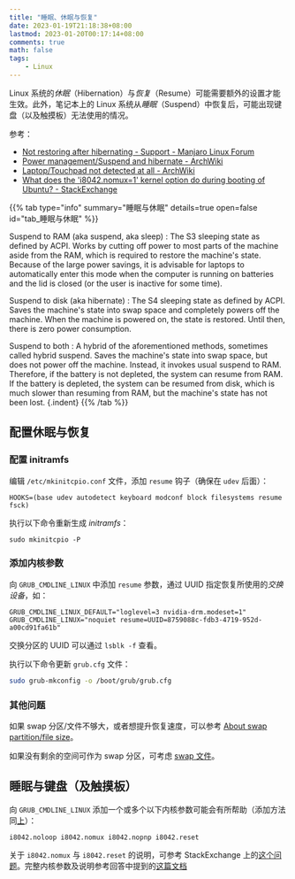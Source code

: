 ```yaml
---
title: "睡眠、休眠与恢复"
date: 2023-01-19T21:18:38+08:00
lastmod: 2023-01-20T00:17:14+08:00
comments: true
math: false
tags:
    - Linux
---
```


Linux 系统的*休眠*（Hibernation）与*恢复*（Resume）可能需要额外的设置才能生效。此外，笔记本上的 Linux 系统从*睡眠*（Suspend）中恢复后，可能出现键盘（以及触摸板）无法使用的情况。

<!--more-->

参考：

- [Not restoring after hibernating - Support - Manjaro Linux Forum](https://forum.manjaro.org/t/not-restoring-after-hibernating/7771)
- [Power management/Suspend and hibernate - ArchWiki](https://wiki.archlinux.org/title/Power_management/Suspend_and_hibernate#Hibernation)
- [Laptop/Touchpad not detected at all - ArchWiki](https://wiki.archlinux.org/title/Laptop#Touchpad_not_detected_at_all)
- [What does the 'i8042.nomux=1' kernel option do during booting of Ubuntu? - StackExchange](https://unix.stackexchange.com/questions/28736/what-does-the-i8042-nomux-1-kernel-option-do-during-booting-of-ubuntu)

{{% tab type="info" summary="睡眠与休眠" details=true open=false id="tab_睡眠与休眠" %}}

Suspend to RAM (aka suspend, aka sleep)
: The S3 sleeping state as defined by ACPI. Works by cutting off power to most parts of the machine aside from the RAM, which is required to restore the machine's state. Because of the large power savings, it is advisable for laptops to automatically enter this mode when the computer is running on batteries and the lid is closed (or the user is inactive for some time).

Suspend to disk (aka hibernate)
: The S4 sleeping state as defined by ACPI. Saves the machine's state into swap space and completely powers off the machine. When the machine is powered on, the state is restored. Until then, there is zero power consumption.

Suspend to both
: A hybrid of the aforementioned methods, sometimes called hybrid suspend. Saves the machine's state into swap space, but does not power off the machine. Instead, it invokes usual suspend to RAM. Therefore, if the battery is not depleted, the system can resume from RAM. If the battery is depleted, the system can be resumed from disk, which is much slower than resuming from RAM, but the machine's state has not been lost.
{.indent}
{{% /tab %}}

## 配置休眠与恢复

### 配置 initramfs

编辑 `/etc/mkinitcpio.conf` 文件，添加 `resume` 钩子（确保在 `udev` 后面）：

```xxx
HOOKS=(base udev autodetect keyboard modconf block filesystems resume fsck)
```

执行以下命令重新生成 *initramfs*：

```xxx
sudo mkinitcpio -P
```

### 添加内核参数

向 `GRUB_CMDLINE_LINUX` 中添加 `resume` 参数，通过 UUID 指定恢复所使用的*交换设备*，如：

```xxx
GRUB_CMDLINE_LINUX_DEFAULT="loglevel=3 nvidia-drm.modeset=1"
GRUB_CMDLINE_LINUX="noquiet resume=UUID=8759088c-fdb3-4719-952d-a00cd91fa61b"
```

交换分区的 UUID 可以通过 `lsblk -f` 查看。

执行以下命令更新 `grub.cfg` 文件：

```bash
sudo grub-mkconfig -o /boot/grub/grub.cfg
```

### 其他问题

如果 swap 分区/文件不够大，或者想提升恢复速度，可以参考 [About swap partition/file size](https://wiki.archlinux.org/title/Power_management/Suspend_and_hibernate#About_swap_partition/file_size)。

如果没有剩余的空间可作为 swap 分区，可考虑 [swap 文件](https://wiki.archlinux.org/title/Swap#Swap_file)。

## 睡眠与键盘（及触摸板）

向 `GRUB_CMDLINE_LINUX` 添加一个或多个以下内核参数可能会有所帮助（添加方法同[上](#添加内核参数)）：

```xxx
i8042.noloop i8042.nomux i8042.nopnp i8042.reset
```

关于 `i8042.nomux` 与 `i8042.reset` 的说明，可参考 StackExchange 上的[这个问题](https://unix.stackexchange.com/questions/28736/what-does-the-i8042-nomux-1-kernel-option-do-during-booting-of-ubuntu)。完整内核参数及说明参考回答中提到的[这篇文档](https://www.kernel.org/doc/Documentation/admin-guide/kernel-parameters.txt)
